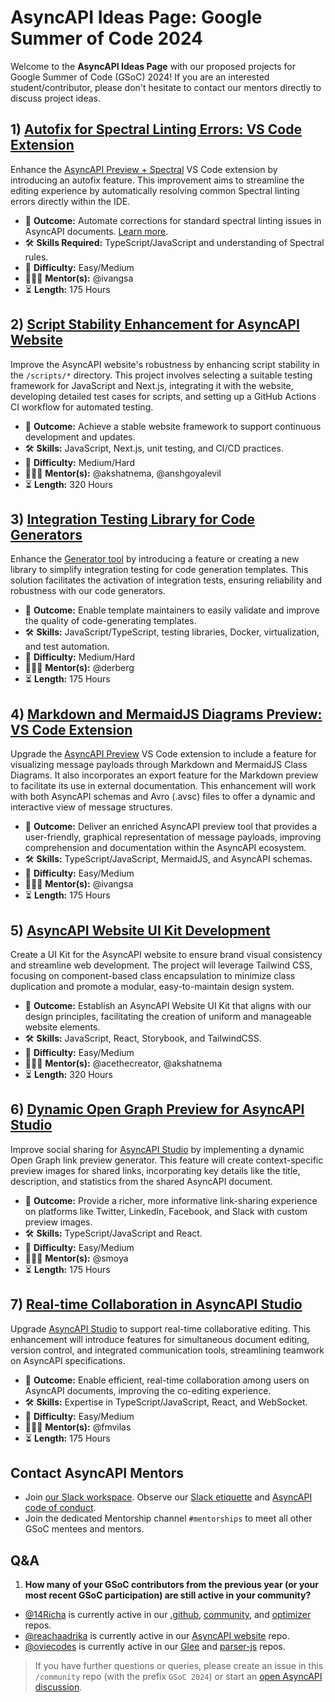 # AsyncAPI Ideas Page: Google Summer of Code 2024
Welcome to the **AsyncAPI Ideas Page** with our proposed projects for Google Summer of Code (GSoC) 2024! If you are an interested student/contributor, please don't hesitate to contact our mentors directly to discuss project ideas.

## 1) [Autofix for Spectral Linting Errors: VS Code Extension](https://github.com/asyncapi/vs-asyncapi-preview/issues/160)
Enhance the [AsyncAPI Preview + Spectral](https://github.com/asyncapi/vs-asyncapi-preview) VS Code extension by introducing an autofix feature. This improvement aims to streamline the editing experience by automatically resolving common Spectral linting errors directly within the IDE.

- 🎯 **Outcome:** Automate corrections for standard spectral linting issues in AsyncAPI documents. [Learn more](https://docs.stoplight.io/docs/spectral/1e63ffd0220f3-async-api-rules).
- 🛠️ **Skills Required:** TypeScript/JavaScript and understanding of Spectral rules.
- 🧩 **Difficulty:** Easy/Medium
- 👩🏿‍🏫 **Mentor(s):** @ivangsa
- ⏳ **Length:** 175 Hours

## 2) [Script Stability Enhancement for AsyncAPI Website](https://github.com/asyncapi/website/issues/2626)
Improve the AsyncAPI website's robustness by enhancing script stability in the `/scripts/*` directory. This project involves selecting a suitable testing framework for JavaScript and Next.js, integrating it with the website, developing detailed test cases for scripts, and setting up a GitHub Actions CI workflow for automated testing.

- 🎯 **Outcome:** Achieve a stable website framework to support continuous development and updates.
- 🛠️ **Skills:** JavaScript, Next.js, unit testing, and CI/CD practices.
- 🧩 **Difficulty:** Medium/Hard
- 👩🏿‍🏫 **Mentor(s):** @akshatnema, @anshgoyalevil
- ⏳ **Length:** 320 Hours

## 3) [Integration Testing Library for Code Generators](https://github.com/asyncapi/generator/issues/752)
Enhance the [Generator tool](https://github.com/asyncapi/generator) by introducing a feature or creating a new library to simplify integration testing for code generation templates. This solution facilitates the activation of integration tests, ensuring reliability and robustness with our code generators.

- 🎯 **Outcome:** Enable template maintainers to easily validate and improve the quality of code-generating templates.
- 🛠️ **Skills:** JavaScript/TypeScript, testing libraries, Docker, virtualization, and test automation.
- 🧩 **Difficulty:** Medium/Hard
- 👩🏿‍🏫 **Mentor(s):** @derberg
- ⏳ **Length:** 175 Hours

## 4) [Markdown and MermaidJS Diagrams Preview: VS Code Extension](https://github.com/asyncapi/vs-asyncapi-preview/issues/161)
Upgrade the [AsyncAPI Preview](https://github.com/asyncapi/vs-asyncapi-preview) VS Code extension to include a feature for visualizing message payloads through Markdown and MermaidJS Class Diagrams. It also incorporates an export feature for the Markdown preview to facilitate its use in external documentation. This enhancement will work with both AsyncAPI schemas and Avro (.avsc) files to offer a dynamic and interactive view of message structures. 

- 🎯 **Outcome:** Deliver an enriched AsyncAPI preview tool that provides a user-friendly, graphical representation of message payloads, improving comprehension and documentation within the AsyncAPI ecosystem.
- 🛠️ **Skills:** TypeScript/JavaScript, MermaidJS, and AsyncAPI schemas.
- 🧩 **Difficulty:** Easy/Medium
- 👩🏿‍🏫 **Mentor(s):** @ivangsa
- ⏳ **Length:** 175 Hours

## 5) [AsyncAPI Website UI Kit Development](https://github.com/asyncapi-archived-repos/design-system/issues/4)
Create a UI Kit for the AsyncAPI website to ensure brand visual consistency and streamline web development. The project will leverage Tailwind CSS, focusing on component-based class encapsulation to minimize class duplication and promote a modular, easy-to-maintain design system.

- 🎯 **Outcome:** Establish an AsyncAPI Website UI Kit that aligns with our design principles, facilitating the creation of uniform and manageable website elements.
- 🛠️ **Skills:** JavaScript, React, Storybook, and TailwindCSS.
- 🧩 **Difficulty:** Easy/Medium
- 👩🏿‍🏫 **Mentor(s):** @acethecreator, @akshatnema
- ⏳ **Length:** 320 Hours

## 6) [Dynamic Open Graph Preview for AsyncAPI Studio](https://github.com/asyncapi/studio/issues/224)
Improve social sharing for [AsyncAPI Studio](https://studio.asyncapi.com/) by implementing a dynamic Open Graph link preview generator. This feature will create context-specific preview images for shared links, incorporating key details like the title, description, and statistics from the shared AsyncAPI document.

- 🎯 **Outcome:** Provide a richer, more informative link-sharing experience on platforms like Twitter, LinkedIn, Facebook, and Slack with custom preview images.
- 🛠️ **Skills:** TypeScript/JavaScript and React.
- 🧩 **Difficulty:** Easy/Medium
- 👩🏿‍🏫 **Mentor(s):** @smoya
- ⏳ **Length:** 175 Hours

## 7) [Real-time Collaboration in AsyncAPI Studio](https://github.com/asyncapi/studio/issues/619)
Upgrade [AsyncAPI Studio](https://studio.asyncapi.com/) to support real-time collaborative editing. This enhancement will introduce features for simultaneous document editing, version control, and integrated communication tools, streamlining teamwork on AsyncAPI specifications.

- 🎯 **Outcome:** Enable efficient, real-time collaboration among users on AsyncAPI documents, improving the co-editing experience.
- 🛠️ **Skills:** Expertise in TypeScript/JavaScript, React, and WebSocket.
- 🧩 **Difficulty:** Easy/Medium
- 👩🏿‍🏫 **Mentor(s):** @fmvilas
- ⏳ **Length:** 175 Hours

## Contact AsyncAPI Mentors
- Join [our Slack workspace](https://www.asyncapi.com/slack-invite).  Observe our [Slack etiquette](https://github.com/asyncapi/.github/blob/master/slack-etiquette.md) and [AsyncAPI code of conduct](https://github.com/asyncapi/.github/blob/master/CODE_OF_CONDUCT.md).
- Join the dedicated Mentorship channel `#mentorships` to meet all other GSoC mentees and mentors.

## Q&A
1. **How many of your GSoC contributors from the previous year (or your most recent GSoC participation) are still active in your community?** 
- [@14Richa](https://github.com/14Richa) is currently active in our [.github](https://github.com/asyncapi/.github), [community](https://github.com/asyncapi/community), and [optimizer](https://github.com/asyncapi/optimizer) repos.
- [@reachaadrika](https://github.com/reachaadrika) is currently active in our [AsyncAPI website](https://github.com/asyncapi/website) repo.
- [@oviecodes](https://github.com/oviecodes) is currently active in our [Glee](https://github.com/asyncapi/glee) and [parser-js](https://github.com/asyncapi/parser-js) repos.

>If you have further questions or queries, please create an issue in this `/community` repo (with the prefix `GSoC 2024`) or start an [open AsyncAPI discussion](https://github.com/orgs/asyncapi/discussions).
